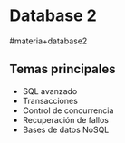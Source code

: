 # Database 2
#materia+database2

## Temas principales

*   SQL avanzado
*   Transacciones
*   Control de concurrencia
*   Recuperación de fallos
*   Bases de datos NoSQL